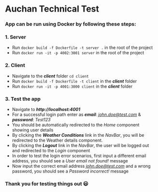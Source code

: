 # Auchan Technical Test

### App can be run using Docker by following these steps:

### 1. Server

- Run `docker build -f Dockerfile -t server .` in the root of the project
- Run `docker run -it -p 4002:3001 server` in the root of the project

### 2. Client

- Navigate to the **_client_** folder `cd client`
- Run `docker build -f Dockerfile -t client` in the **_client_** folder
- Run `docker run -it -p 4001:3000 client` in the **_client_** folder

### 3. Test the app

- Navigate to **_http://localhost:4001_**
- For a successful login path enter as **_email_**: *john.doe@test.com* & **_password_**: _Test123_
- You should be automatically redirected to the _Home_ component showing user details
- By clicking the **_Weather Conditions_** link in the _NavBar_, you will be redirected to the Weather details component.
- By clicking the **_Logout_** link in the _NavBar_, the user will be logged out and redirected to the _Login_ component
- In order to test the login error scenarios, first input a different email address, you should see a _User email not found!_ message
- Now input the correct email address *john.doe@test.com* and a wrong password, you should see a _Password incorrect!_ message

### Thank you for testing things out 😃
